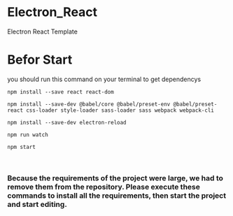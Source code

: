 # Electron_React
Electron React Template


# Befor Start

you should run this command on your terminal to get dependencys
````
npm install --save react react-dom
````
````
npm install --save-dev @babel/core @babel/preset-env @babel/preset-react css-loader style-loader sass-loader sass webpack webpack-cli
````
````
npm install --save-dev electron-reload
````
````
npm run watch
````
````
npm start
````

<br>
<h3>
Because the requirements of the project were large, we had to remove them from the repository. Please execute these commands to install all the requirements, then start the project and start editing.

</h3>